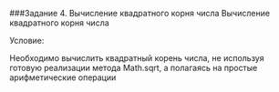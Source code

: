 ###Задание 4. Вычисление квадратного корня числа 
Вычисление квадратного корня числа

Условие:

Необходимо вычислить квадратный корень числа, не используя готовую реализации метода Math.sqrt, а полагаясь на простые арифметические операции
